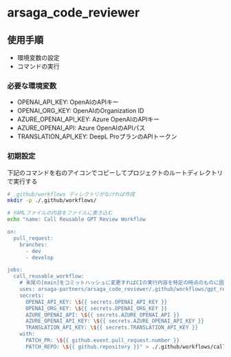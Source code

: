 # arsaga_code_reviewer

## 使用手順

 - 環境変数の設定
 - コマンドの実行

### 必要な環境変数

 - OPENAI_API_KEY: OpenAIのAPIキー
 - OPENAI_ORG_KEY: OpenAIのOrganization ID
 - AZURE_OPENAI_API_KEY: Azure OpenAIのAPIキー
 - AZURE_OPENAI_API: Azure OpenAIのAPIパス
 - TRANSLATION_API_KEY: DeepL ProプランのAPIトークン

### 初期設定

下記のコマンドを右のアイコンでコピーしてプロジェクトのルートディレクトリで実行する

```bash
# .github/workflows ディレクトリがなければ作成
mkdir -p ./.github/workflows/

# YAMLファイルの内容をファイルに書き込む
echo "name: Call Reusable GPT Review Workflow

on:
  pull_request:
    branches:
      - dev
      - develop

jobs:
  call_reusable_workflow:
    # 末尾の[main]をコミットハッシュに変更すればCIの実行内容を特定の時点のものに固定できる
    uses: arsaga-partners/arsaga_code_reviewer/.github/workflows/gpt_reviewer.yml@main //
    secrets:
      OPENAI_API_KEY: \${{ secrets.OPENAI_API_KEY }}
      OPENAI_ORG_KEY: \${{ secrets.OPENAI_ORG_KEY }}
      AZURE_OPENAI_API: \${{ secrets.AZURE_OPENAI_API }}
      AZURE_OPENAI_API_KEY: \${{ secrets.AZURE_OPENAI_API_KEY }}
      TRANSLATION_API_KEY: \${{ secrets.TRANSLATION_API_KEY }}
    with:
      PATCH_PR: \${{ github.event.pull_request.number }}
      PATCH_REPO: \${{ github.repository }}" > ./.github/workflows/call_gpt_reviewer.yml
```
